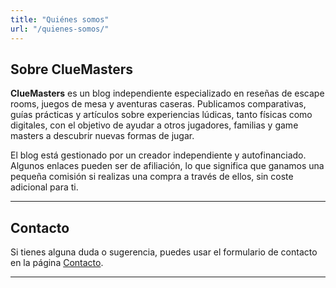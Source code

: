 ```yaml
---
title: "Quiénes somos"
url: "/quienes-somos/"
---
```


## Sobre ClueMasters

**ClueMasters** es un blog independiente especializado en reseñas de escape rooms, juegos de mesa y aventuras caseras. Publicamos comparativas, guías prácticas y artículos sobre experiencias lúdicas, tanto físicas como digitales, con el objetivo de ayudar a otros jugadores, familias y game masters a descubrir nuevas formas de jugar.

El blog está gestionado por un creador independiente y autofinanciado. Algunos enlaces pueden ser de afiliación, lo que significa que ganamos una pequeña comisión si realizas una compra a través de ellos, sin coste adicional para ti.

---

## Contacto

Si tienes alguna duda o sugerencia, puedes usar el formulario de contacto en la página [Contacto](/contacto/).

---